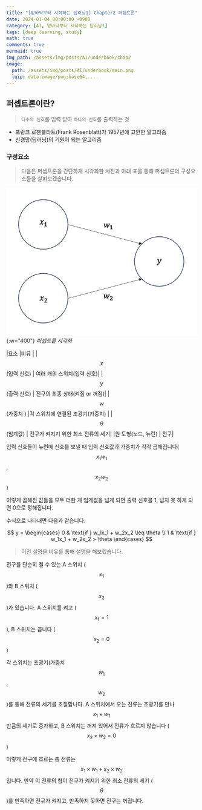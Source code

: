 ```yaml
---
title: "[밑바닥부터 시작하는 딥러닝1] Chapter2 퍼셉트론"
date: 2024-01-04 00:00:00 +0900
category: [AI, 밑바닥부터 시작하는 딥러닝1]
tags: [deep learning, study]
math: true
comments: true
mermaid: true
img_path: /assets/img/posts/AI/underbook/chap2
image:
  path: /assets/img/posts/AI/underbook/main.png
  lqip: data:image/png;base64,....
---
```


## 퍼셉트론이란?
> `다수의 신호`를 입력 받아 `하나의 신호`를 출력하는 것

- 프랑크 로젠블라트(Frank Rosenblatt)가 1957년에 고안한 알고리즘
- 신경망(딥러닝)의 기원이 되는 알고리즘

### 구성요소

> 다음은 퍼셉트론을 간단하게 시각화한 사진과 아래 표를 통해 퍼셉트론의 구성요소들을 살펴보겠습니다.

![alt](/assets/img/posts/AI/underbook/chap2/1.png){:w="400"}
_퍼셉트론 시각화_

|요소                |비유       |
|$$x$$(입력 신호)    | 여러 개의 스위치(입력 신호)|
|$$y$$(출력 신호)    |  전구의 최종 상태(켜짐 or 꺼짐)|
|$$w$$(가중치 )      |각 스위치에 연결된 조광기(가중치)   |
|$$\theta$$(임계값)  |  전구가 켜지기 위한 최소 전류의 세기|
|원 도형(노드, 뉴런) | 전구|

입력 신호들이 뉴런에 신호를 보낼 때 입력 신호값과 가중치가 각각 곱해집니다($$x_1w_1$$, $$x_2w_2$$)

이렇게 곱해진 값들을 모두 더한 게 임계값을 넘게 되면 출력 신호를 1, 넘지 못 하게 되면 0으로 정해집니다.

수식으로 나타내면 다음과 같습니다.

$$
y =
\begin{cases}
0 & \text{if } w_1x_1 + w_2x_2 \leq \theta \\
1 & \text{if } w_1x_1 + w_2x_2 > \theta
\end{cases}
$$

> 이전 설명을 비유를 통해 설명을 해보겠습니다.

전구를 단순히 켤 수 있는 A 스위치 ($$x_1$$)와 B 스위치 ($$x_2$$)가 있습니다. A 스위치를 켜고 ($$x_1 = 1$$), B 스위치는 끕니다 ($$x_2 = 0$$)

각 스위치는 조광기(가중치 $$w_1$$, $$w_2$$)를 통해 전류의 세기를 조절합니다. A 스위치에서 오는 전류는 조광기를 만나 $$x_1 \times w_1$$ 만큼의 세기로 증가하고, B 스위치는 꺼져 있어서 전류가 흐르지 않습니다 ($$x_2 \times w_2 = 0$$)

이렇게 전구에 흐르는 총 전류는 $$x_1 \times w_1 + x_2 \times w_2$$ 입니다. 만약 이 전류의 합이 전구가 켜지기 위한 최소 전류의 세기 ($$\theta$$)를 만족하면 전구가 켜지고, 만족하지 못하면 전구는 꺼집니다.

